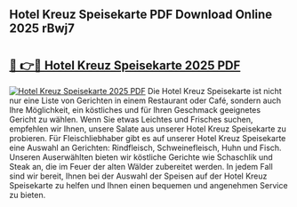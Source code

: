 ## Hotel Kreuz Speisekarte PDF Download Online 2025 rBwj7

# <h2><a href="http://gcah9u.nevu.top/?p=Hotel+Kreuz+Speisekarte">🔗 👉🔴 Hotel Kreuz Speisekarte 2025 PDF</a></h2>

[![Hotel Kreuz Speisekarte 2025 PDF](https://i.imgur.com/dBaPXMq.png)](http://gcah9u.nevu.top/?p=Hotel+Kreuz+Speisekarte)
Die Hotel Kreuz Speisekarte ist nicht nur eine Liste von Gerichten in einem Restaurant oder Café, sondern auch Ihre Möglichkeit, ein köstliches und für Ihren Geschmack geeignetes Gericht zu wählen. Wenn Sie etwas Leichtes und Frisches suchen, empfehlen wir Ihnen, unsere Salate aus unserer Hotel Kreuz Speisekarte zu probieren. Für Fleischliebhaber gibt es auf unserer Hotel Kreuz Speisekarte eine Auswahl an Gerichten: Rindfleisch, Schweinefleisch, Huhn und Fisch. Unseren Auserwählten bieten wir köstliche Gerichte wie Schaschlik und Steak an, die im Feuer der alten Wälder zubereitet werden. In jedem Fall sind wir bereit, Ihnen bei der Auswahl der Speisen auf der Hotel Kreuz Speisekarte zu helfen und Ihnen einen bequemen und angenehmen Service zu bieten.
